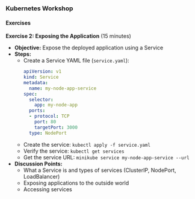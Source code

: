 ### Kubernetes Workshop

#### **Exercises**

**Exercise 2: Exposing the Application** (15 minutes)
   - **Objective:** Expose the deployed application using a Service
   - **Steps:**
     - Create a Service YAML file (`service.yaml`):
       ```yaml
       apiVersion: v1
       kind: Service
       metadata:
         name: my-node-app-service
       spec:
         selector:
           app: my-node-app
         ports:
         - protocol: TCP
           port: 80
           targetPort: 3000
         type: NodePort
       ```
     - Create the service: `kubectl apply -f service.yaml`
     - Verify the service: `kubectl get services`
     - Get the service URL: `minikube service my-node-app-service --url`
   - **Discussion Points:**
     - What a Service is and types of services (ClusterIP, NodePort, LoadBalancer)
     - Exposing applications to the outside world
     - Accessing services
